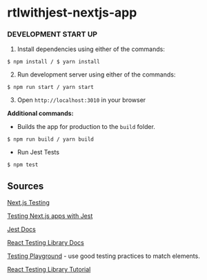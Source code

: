# rtlwithjest-nextjs-app

### DEVELOPMENT START UP

1. Install dependencies using either of the commands:

```
$ npm install / $ yarn install
```

2. Run development server using either of the commands:

```
$ npm run start / yarn start
```

3. Open `http://localhost:3010` in your browser

**Additional commands:**

- Builds the app for production to the `build` folder.

```
$ npm run build / yarn build
```

- Run Jest Tests

```
$ npm test
```

## Sources

[Next.js Testing](https://nextjs.org/docs/testing)

[Testing Next.js apps with Jest](https://blog.logrocket.com/testing-next-js-apps-jest)

[Jest Docs](https://jestjs.io/docs/getting-started)

[React Testing Library Docs](https://testing-library.com/docs/react-testing-library/intro/)

[Testing Playground](https://testing-playground.com/) - use good testing practices to match elements.

[React Testing Library Tutorial](https://www.robinwieruch.de/react-testing-library/)
